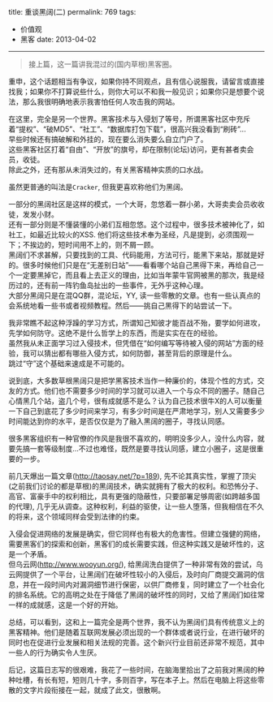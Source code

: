 title: 重谈黑阔(二)
permalink: 769
tags:
  - 价值观
  - 黑客
date: 2013-04-02
---

>接上篇，这一篇讲我混过的(国内草根)黑客圈。

重申，这个话题相当有争议，如果你持不同观点，且有信心说服我，请留言或直接找我；如果你不打算说些什么，则你大可以不和我一般见识；如果你只是想要个说法，那么我很明确地表示我害怕任何人攻击我的网站。

在这里，完全是另一个世界。黑客技术与入侵划了等号，所谓黑客社区中充斥着“提权”、“破MD5”、“社工”、“数据库打包下载”，很高兴我没看到“刷砖”...  
早些时候还有搞破解和外挂的，现在要么消失要么自立门户了。  
这些黑客社区打着“自由”、“开放”的旗号，却在限制(论坛)访问，更有甚者卖会员，收徒。  
除此之外，还有那从未消失过的，有关黑客精神实质的口水战。

虽然更普通的叫法是`Cracker`, 但我更喜欢称他们为黑阔。

一部分的黑阔社区是这样的模式，一个大哥，忽悠着一群小弟，大哥卖卖会员收收徒，发发小财。  
还有一部分则是不懂装懂的小弟们互相忽悠。这个过程中，很多技术被神化了，如社工，如最近比较火的XSS. 他们将这些技术奉为圣经，凡是提到，必须围观一下；不挨边的，短时间用不上的，则不屑一顾。  
黑阔们不求甚解，只要找到的工具、代码能用，方法可行，能黑下来站，那就是好的。很多时候他们只是在“无差别日站”——看看哪个站自己黑得下来，再给自己一个一定要黑掉它，而且看上去正义的理由，比如当年蒙牛官网被黑的那次，我是经历过的，还有前一阵钓鱼岛扯出的一些事件，无外乎这种心理。  
大部分黑阔只是在混QQ群，混论坛，YY, 读一些零散的文章。也有一些认真点的会系统地看一些书或者视频教程。然后——挑自己黑得下的站尝试一下。

我非常瞧不起这种浮躁的学习方式，所谓知己知彼才能百战不殆，要学如何进攻，先学如何防守。这绝不是什么哲学上的东西，而是实实在在的经验。  
虽然我从未正面学习过入侵技术，但凭借在“如何编写等待被入侵的网站”方面的经验，我可以猜出都有哪些入侵方式，如何防御，甚至背后的原理是什么。  
跳过“守”这个基础来速成是不可能的。

说到底，大多数草根黑阔只是把学黑客技术当作一种廉价的，体现个性的方式，交友的方式。他们也不需要多少时间的学习就可以进入一个与众不同的圈子。随自己心情黑几个站，盗几个号，很有成就感不是么？认为自己技术很牛X的人可以衡量一下自己到底花了多少时间来学习，有多少时间是在严肃地学习，别人又需要多少时间能达到你的水平，是否仅仅是为了融入黑阔的圈子，寻找认同感。

很多黑客组织有一种官僚的作风是我很不喜欢的，明明没多少人，没什么内容，就要先搞一套等级制度...不过也难怪，既然是要寻找认同感，建立小圈子，这是很重要的一步。

前几天爆出一篇文章(http://taosay.net/?p=189), 先不论其真实性，掌握了顶尖(之前我们讨论的都是草根)的黑阔技术，确实就拥有了极大的权利。和恐怖分子、高官、富豪手中的权利相比，具有更强的隐蔽性，只要部署足够周密(如跨越多国的代理), 几乎无从调查。这种权利，利益的驱使，让一些人堕落，但我相信在不久的将来，这个领域同样会受到法律的约束。

入侵会促进网络的发展是确实，但它同样也有极大的危害性。但建立强健的网络，需要黑客们的探索和创新，黑客们的成长需要实践，但这种实践又是破坏性的，这是一个矛盾。  
但乌云网(http://www.wooyun.org/), 给黑阔洗白提供了一种非常有效的尝试，乌云网提供了一个平台，让黑阔们在破坏性较小的入侵后，及时向厂商提交漏洞的信息，并在一段时间内对漏洞细节进行保密，以供厂商修复，同时建立了一个社会化的排名系统。它的高明之处在于降低了黑阔的破坏性的同时，又给了黑阔们如往常一样的成就感，这是一个好的开始。

总结，可以看到，这和上一篇完全是两个世界，我不认为黑阔们具有传统意义上的黑客精神。他们是随着互联网发展必须出现的一个群体或者说行业，在进行破坏的同时也在促进行业发展和相关法规的完善。这个新兴行业目前还非常不规范，其中一些人的行为确实令人生厌。

后记，这篇日志写的很艰难，我花了一些时间，在脑海里拾出了之前我对黑阔的种种吐槽，有长有短，短则几十字，多则百字，写在本子上。然后在电脑上将这些零散的文字片段衔接在一起，就成了此文，很散啊。
